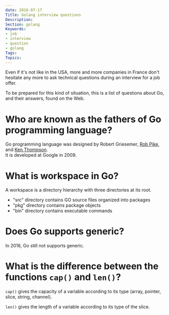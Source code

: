 ```yaml
---
date: 2016-07-17
Title: Golang interview questions
Description: 
Section: golang
Keywords:
- job
- interview
- question
- golang
Tags:
Topics:
---
```


Even if it's not like in the USA, more and more companies in France don't hesitate any more to ask technical questions during an interview for a job offer.

To be prepared for this kind of situation, this is a list of questions about Go, and their answers, found on the Web.



# Who are known as the fathers of Go programming language?

Go programming language was designed by Robert Griesemer, [Rob Pike](https://en.wikipedia.org/wiki/Rob_Pike), and [Ken Thompson](https://en.wikipedia.org/wiki/Ken_Thompson).  
It is developed at Google in 2009.

# What is workspace in Go?

A workspace is a directory hierarchy with three directories at its root.

 - "src" directory contains GO source files organized into packages
 - "pkg" directory contains package objects
 - "bin" directory contains executable commands

# Does Go supports generic?

In 2016, Go still not supports generic.


# What is the difference between the functions `cap()` and `len()`?

`cap()` gives the capacity of a variable according to its type (array, pointer, slice, string, channel).

`len()` gives the length of a variable according to its type of the slice.